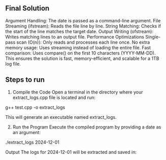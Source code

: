 ## Final Solution

Argument Handling: The date is passed as a command-line argument.
File Streaming (ifstream): Reads the file line by line.
String Matching: Checks if the start of the line matches the target date.
Output Writing (ofstream): Writes matching lines to an output file.
Performance Optimizations
Single-pass scan (O(n)): Only reads and processes each line once.
No extra memory usage: Uses streaming instead of loading the entire file.
Fast comparison: Uses compare() on the first 10 characters (YYYY-MM-DD).
This ensures the solution is fast, memory-efficient, and scalable for a 1TB log file.

## Steps to run 

1. Compile the Code
Open a terminal in the directory where your extract_logs.cpp file is located and run:


g++ test.cpp -o extract_logs


This will generate an executable named extract_logs.

2. Run the Program
Execute the compiled program by providing a date as an argument:


./extract_logs 2024-12-01


Output
The logs for 2024-12-01 will be extracted and saved in:
